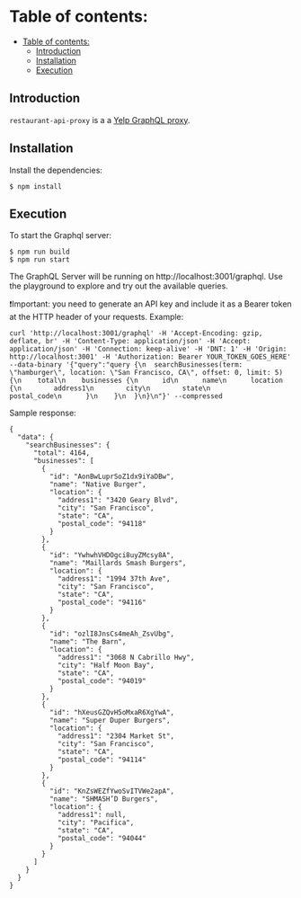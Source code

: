 # Table of contents:
- [Table of contents:](#table-of-contents)
  - [Introduction ](#introduction-)
  - [Installation ](#installation-)
  - [Execution ](#execution-)

## Introduction <a name="introduction"></a>

`restaurant-api-proxy` is a a [Yelp GraphQL proxy](https://docs.developer.yelp.com/docs/graphql-intro).

## Installation <a name="installation"></a>

Install the dependencies:

```
$ npm install
```

## Execution <a name="execution"></a>

To start the Graphql server:

```
$ npm run build
$ npm run start
```

The GraphQL Server will be running on http://localhost:3001/graphql. Use the playground to explore and try out the available queries.

❗Important: you need to generate an API key and include it as a Bearer token at the HTTP header of your requests. Example:

```
curl 'http://localhost:3001/graphql' -H 'Accept-Encoding: gzip, deflate, br' -H 'Content-Type: application/json' -H 'Accept: application/json' -H 'Connection: keep-alive' -H 'DNT: 1' -H 'Origin: http://localhost:3001' -H 'Authorization: Bearer YOUR_TOKEN_GOES_HERE' --data-binary '{"query":"query {\n  searchBusinesses(term: \"hamburger\", location: \"San Francisco, CA\", offset: 0, limit: 5) {\n    total\n    businesses {\n      id\n      name\n      location {\n        address1\n        city\n        state\n        postal_code\n      }\n    }\n  }\n}\n"}' --compressed
```

Sample response:

```
{
  "data": {
    "searchBusinesses": {
      "total": 4164,
      "businesses": [
        {
          "id": "AonBwLuprSoZ1dx9iYaDBw",
          "name": "Native Burger",
          "location": {
            "address1": "3420 Geary Blvd",
            "city": "San Francisco",
            "state": "CA",
            "postal_code": "94118"
          }
        },
        {
          "id": "YwhwhVHDOgci8uyZMcsy8A",
          "name": "Maillards Smash Burgers",
          "location": {
            "address1": "1994 37th Ave",
            "city": "San Francisco",
            "state": "CA",
            "postal_code": "94116"
          }
        },
        {
          "id": "ozlI8JnsCs4meAh_ZsvUbg",
          "name": "The Barn",
          "location": {
            "address1": "3068 N Cabrillo Hwy",
            "city": "Half Moon Bay",
            "state": "CA",
            "postal_code": "94019"
          }
        },
        {
          "id": "hXeusGZQvH5oMxaR6XgYwA",
          "name": "Super Duper Burgers",
          "location": {
            "address1": "2304 Market St",
            "city": "San Francisco",
            "state": "CA",
            "postal_code": "94114"
          }
        },
        {
          "id": "KnZsWEZfYwoSvITVWe2apA",
          "name": "SHMASH’D Burgers",
          "location": {
            "address1": null,
            "city": "Pacifica",
            "state": "CA",
            "postal_code": "94044"
          }
        }
      ]
    }
  }
}
```